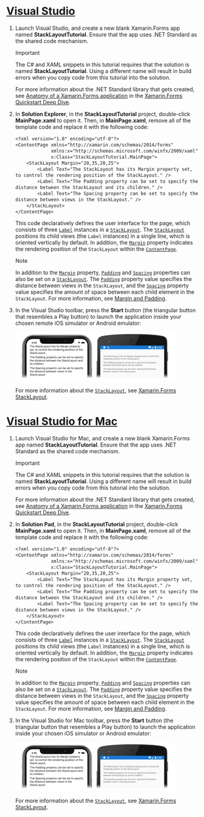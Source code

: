 # [Visual Studio](#tab/vswin)

1. Launch Visual Studio, and create a new blank Xamarin.Forms app named **StackLayoutTutorial**. Ensure that the app uses .NET Standard as the shared code mechanism.

    > [!IMPORTANT]
    > The C# and XAML snippets in this tutorial requires that the solution is named **StackLayoutTutorial**. Using a different name will result in build errors when you copy code from this tutorial into the solution.

    For more information about the .NET Standard library that gets created, see [Anatomy of a Xamarin.Forms application](~/get-started/first-app/index.md) in the [Xamarin.Forms Quickstart Deep Dive](~/get-started/first-app/index.md).

1. In **Solution Explorer**, in the **StackLayoutTutorial** project, double-click **MainPage.xaml** to open it. Then, in **MainPage.xaml**, remove all of the template code and replace it with the following code:

    ```xaml
    <?xml version="1.0" encoding="utf-8"?>
    <ContentPage xmlns="http://xamarin.com/schemas/2014/forms"
                 xmlns:x="http://schemas.microsoft.com/winfx/2009/xaml"
                 x:Class="StackLayoutTutorial.MainPage">
        <StackLayout Margin="20,35,20,25">
            <Label Text="The StackLayout has its Margin property set, to control the rendering position of the StackLayout." />
            <Label Text="The Padding property can be set to specify the distance between the StackLayout and its children." />
            <Label Text="The Spacing property can be set to specify the distance between views in the StackLayout." />
        </StackLayout>
    </ContentPage>
    ```

    This code declaratively defines the user interface for the page, which consists of three [`Label`](xref:Xamarin.Forms.Label) instances in a [`StackLayout`](xref:Xamarin.Forms.StackLayout). The [`StackLayout`](xref:Xamarin.Forms.StackLayout) positions its child views (the `Label` instances) in a single line, which is oriented vertically by default. In addition, the [`Margin`](xref:Xamarin.Forms.View.Margin) property indicates the rendering position of the `StackLayout` within the [`ContentPage`](xref:Xamarin.Forms.ContentPage).

    > [!NOTE]
    > In addition to the [`Margin`](xref:Xamarin.Forms.View.Margin) property, [`Padding`](xref:Xamarin.Forms.Layout.Padding) and [`Spacing`](xref:Xamarin.Forms.StackLayout.Spacing) properties can also be set on a [`StackLayout`](xref:Xamarin.Forms.StackLayout). The [`Padding`](xref:Xamarin.Forms.Layout.Padding) property value specifies the distance between views in the `StackLayout`, and the [`Spacing`](xref:Xamarin.Forms.StackLayout.Spacing) property value specifies the amount of space between each child element in the `StackLayout`. For more information, see [Margin and Padding](~/xamarin-forms/user-interface/layouts/margin-and-padding.md).

1. In the Visual Studio toolbar, press the **Start** button (the triangular button that resembles a Play button) to launch the application inside your chosen remote iOS simulator or Android emulator:

    [![Screenshot of child views in a StackLayout, on iOS and Android](../images/create-stacklayout.png "StackLayout containing Label instances")](../images/create-stacklayout-large.png#lightbox "StackLayout containing Label instances")

    For more information about the [`StackLayout`](xref:Xamarin.Forms.StackLayout), see [Xamarin.Forms StackLayout](~/xamarin-forms/user-interface/layouts/stack-layout.md).

# [Visual Studio for Mac](#tab/vsmac)

1. Launch Visual Studio for Mac, and create a new blank Xamarin.Forms app named **StackLayoutTutorial**. Ensure that the app uses .NET Standard as the shared code mechanism.

    > [!IMPORTANT]
    > The C# and XAML snippets in this tutorial requires that the solution is named **StackLayoutTutorial**. Using a different name will result in build errors when you copy code from this tutorial into the solution.

    For more information about the .NET Standard library that gets created, see [Anatomy of a Xamarin.Forms application](~/get-started/first-app/index.md) in the [Xamarin.Forms Quickstart Deep Dive](~/get-started/first-app/index.md).

1. In **Solution Pad**, in the **StackLayoutTutorial** project, double-click **MainPage.xaml** to open it. Then, in **MainPage.xaml**, remove all of the template code and replace it with the following code:

    ```xaml
    <?xml version="1.0" encoding="utf-8"?>
    <ContentPage xmlns="http://xamarin.com/schemas/2014/forms"
                 xmlns:x="http://schemas.microsoft.com/winfx/2009/xaml"
                 x:Class="StackLayoutTutorial.MainPage">
        <StackLayout Margin="20,35,20,25">
            <Label Text="The StackLayout has its Margin property set, to control the rendering position of the StackLayout." />
            <Label Text="The Padding property can be set to specify the distance between the StackLayout and its children." />
            <Label Text="The Spacing property can be set to specify the distance between views in the StackLayout." />
        </StackLayout>
    </ContentPage>
    ```

    This code declaratively defines the user interface for the page, which consists of three [`Label`](xref:Xamarin.Forms.Label) instances in a [`StackLayout`](xref:Xamarin.Forms.StackLayout). The [`StackLayout`](xref:Xamarin.Forms.StackLayout) positions its child views (the `Label` instances) in a single line, which is oriented vertically by default. In addition, the [`Margin`](xref:Xamarin.Forms.View.Margin) property indicates the rendering position of the `StackLayout` within the [`ContentPage`](xref:Xamarin.Forms.ContentPage).

    > [!NOTE]
    > In addition to the [`Margin`](xref:Xamarin.Forms.View.Margin) property, [`Padding`](xref:Xamarin.Forms.Layout.Padding) and [`Spacing`](xref:Xamarin.Forms.StackLayout.Spacing) properties can also be set on a [`StackLayout`](xref:Xamarin.Forms.StackLayout). The [`Padding`](xref:Xamarin.Forms.Layout.Padding) property value specifies the distance between views in the `StackLayout`, and the [`Spacing`](xref:Xamarin.Forms.StackLayout.Spacing) property value specifies the amount of space between each child element in the `StackLayout`. For more information, see [Margin and Padding](~/xamarin-forms/user-interface/layouts/margin-and-padding.md).

1. In the Visual Studio for Mac toolbar, press the **Start** button (the triangular button that resembles a Play button) to launch the application inside your chosen iOS simulator or Android emulator:

    [![Screenshot of child views in a StackLayout, on iOS and Android](../images/create-stacklayout.png "StackLayout containing Label instances")](../images/create-stacklayout-large.png#lightbox "StackLayout containing Label instances")

    For more information about the [`StackLayout`](xref:Xamarin.Forms.StackLayout), see [Xamarin.Forms StackLayout](~/xamarin-forms/user-interface/layouts/stack-layout.md).
